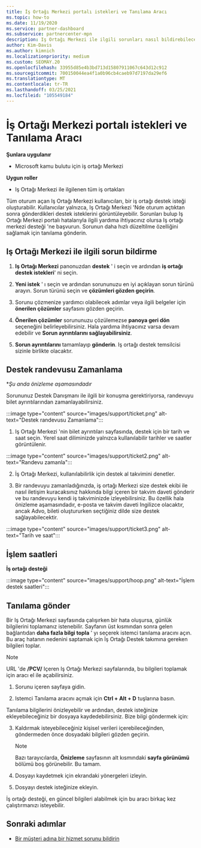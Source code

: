 ```yaml
---
title: İş Ortağı Merkezi portalı istekleri ve Tanılama Aracı
ms.topic: how-to
ms.date: 11/19/2020
ms.service: partner-dashboard
ms.subservice: partnercenter-mpn
description: Iş Ortağı Merkezi ile ilgili sorunları nasıl bildirebileceğinizi ve Iş ortağı destek ekibi için tanılama bilgilerini nasıl toplayacağınızı öğrenin.
author: Kim-Davis
ms.author: kimnich
ms.localizationpriority: medium
ms.custom: SEOMAY.20
ms.openlocfilehash: 33955d85e4b3bd713d15807911067c643d12c912
ms.sourcegitcommit: 700150044ea4f1a0b96cb4caeb97d7197da29ef6
ms.translationtype: MT
ms.contentlocale: tr-TR
ms.lasthandoff: 03/25/2021
ms.locfileid: "105549184"
---
```

# <a name="partner-center-portal-requests-and-diagnostic-tool"></a>İş Ortağı Merkezi portalı istekleri ve Tanılama Aracı

**Şunlara uygulanır**

- Microsoft kamu bulutu için iş ortağı Merkezi

**Uygun roller**

- Iş Ortağı Merkezi ile ilgilenen tüm iş ortakları

Tüm oturum açan Iş Ortağı Merkezi kullanıcıları, bir iş ortağı destek isteği oluşturabilir. Kullanıcılar yalnızca, Iş Ortağı Merkezi 'Nde oturum açtıktan sonra gönderdikleri destek isteklerini görüntüleyebilir.
Sorunları bulup Iş Ortağı Merkezi portalı hatalarıyla ilgili yardıma ihtiyacınız olursa Iş ortağı merkezi desteği 'ne başvurun. Sorunun daha hızlı düzeltilme özelliğini sağlamak için tanılama gönderin.

## <a name="report-a-problem-with-the-partner-center"></a>Iş Ortağı Merkezi ile ilgili sorun bildirme

1. **Iş Ortağı Merkezi** panonuzdan **destek** ' i seçin ve ardından **iş ortağı destek istekleri**' ni seçin.

2. **Yeni istek** ' ı seçin ve ardından sorununuzu en iyi açıklayan sorun türünü arayın. Sorun türünü seçin ve **çözümleri gözden geçirin**.

3. Sorunu çözmenize yardımcı olabilecek adımlar veya ilgili belgeler için **önerilen çözümler** sayfasını gözden geçirin.

4. **Önerilen çözümler** sorununuzu çözülemezse **panoya geri dön** seçeneğini belirleyebilirsiniz. Hala yardıma ihtiyacınız varsa devam edebilir ve **Sorun ayrıntılarını sağlayabilirsiniz**.

5. **Sorun ayrıntılarını** tamamlayıp **gönderin**. Iş ortağı destek temsilcisi sizinle birlikte olacaktır.

## <a name="schedule-a-support-appointment"></a>Destek randevusu Zamanlama 

**Şu anda önizleme aşamasındadır*

Sorununuz Destek Danışmanı ile ilgili bir konuşma gerektiriyorsa, randevuyu bilet ayrıntılarından zamanlayabilirsiniz.

:::image type="content" source="images/support/ticket.png" alt-text="Destek randevusu Zamanlama":::

1.  Iş Ortağı Merkezi 'nin bilet ayrıntıları sayfasında, destek için bir tarih ve saat seçin. Yerel saat diliminizde yalnızca kullanılabilir tarihler ve saatler görüntülenir.

:::image type="content" source="images/support/ticket2.png" alt-text="Randevu zamanla":::

2. İş Ortağı Merkezi, kullanılabilirlik için destek al takvimini denetler.

1. Bir randevuyu zamanladığınızda, iş ortağı Merkezi size destek ekibi ile nasıl iletişim kuracaksınız hakkında bilgi içeren bir takvim daveti gönderir ve bu randevuyu kendi iş takviminizde izleyebilirsiniz.  Bu özellik hala önizleme aşamasındadır, e-posta ve takvim daveti Ingilizce olacaktır, ancak Advo, bileti oluştururken seçtiğiniz dilde size destek sağlayabilecektir.

:::image type="content" source="images/support/ticket3.png" alt-text="Tarih ve saat":::

## <a name="hours-of-operation"></a>İşlem saatleri

**İş ortağı desteği**

:::image type="content" source="images/support/hoop.png" alt-text="İşlem destek saatleri":::

## <a name="send-diagnostics"></a>Tanılama gönder

Bir Iş Ortağı Merkezi sayfasında çalışırken bir hata oluşursa, günlük bilgilerini toplamanız istenebilir. Sayfanın üst kısmından sonra gelen bağlantıdan **daha fazla bilgi topla** ' yı seçerek istemci tanılama aracını açın. Bu araç hatanın nedenini saptamak için İş Ortağı Destek takımına gereken bilgileri toplar. 

>[!NOTE]
>URL 'de **/PCV/** Içeren Iş Ortağı Merkezi sayfalarında, bu bilgileri toplamak için aracı el ile açabilirsiniz.

1. Sorunu içeren sayfaya gidin.

2. Istemci Tanılama aracını açmak için **Ctrl + Alt + D** tuşlarına basın.

Tanılama bilgilerini önizleyebilir ve ardından, destek isteğinize ekleyebileceğiniz bir dosyaya kaydedebilirsiniz. Bize bilgi göndermek için:

3. Kaldırmak isteyebileceğiniz kişisel verileri içerebileceğinden, göndermeden önce dosyadaki bilgileri gözden geçirin.

    >[!NOTE]
    >Bazı tarayıcılarda, **Önizleme** sayfasının alt kısmındaki **sayfa görünümü** bölümü boş görünebilir. Bu tamam.

4. Dosyayı kaydetmek için ekrandaki yönergeleri izleyin.

5. Dosyayı destek isteğinize ekleyin.

İş ortağı desteği, en güncel bilgileri alabilmek için bu aracı birkaç kez çalıştırmanızı isteyebilir.

## <a name="next-steps"></a>Sonraki adımlar

- [Bir müşteri adına bir hizmet sorunu bildirin](report-problems-on-behalf-of-a-customer.md)
